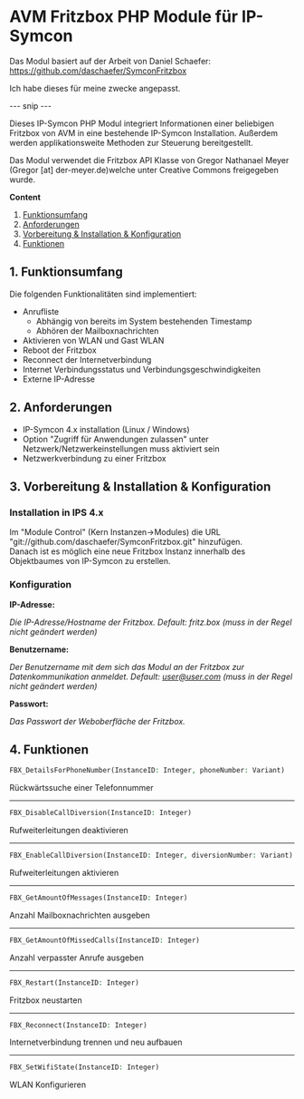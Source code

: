 AVM Fritzbox PHP Module für IP-Symcon
===

Das Modul basiert auf der Arbeit von Daniel Schaefer: https://github.com/daschaefer/SymconFritzbox

Ich habe dieses für meine zwecke angepasst.

--- snip ---

Dieses IP-Symcon PHP Modul integriert Informationen einer beliebigen Fritzbox von AVM in eine bestehende IP-Symcon Installation.
Außerdem werden applikationsweite Methoden zur Steuerung bereitgestellt.

Das Modul verwendet die Fritzbox API Klasse von Gregor Nathanael Meyer (Gregor [at] der-meyer.de)welche unter Creative Commons freigegeben wurde.

**Content**

1. [Funktionsumfang](#1-funktionsumfang)
2. [Anforderungen](#2-anforderungen)
3. [Vorbereitung & Installation & Konfiguration](#3-vorbereitung--installation--konfiguration)
4. [Funktionen](#6-funktionen)

## 1. Funktionsumfang  
Die folgenden Funktionalitäten sind implementiert:
- Anrufliste
  - Abhängig von bereits im System bestehenden Timestamp
  - Abhören der Mailboxnachrichten
- Aktivieren von WLAN und Gast WLAN
- Reboot der Fritzbox
- Reconnect der Internetverbindung
- Internet Verbindungsstatus und Verbindungsgeschwindigkeiten
- Externe IP-Adresse

## 2. Anforderungen
- IP-Symcon 4.x installation (Linux / Windows)
- Option "Zugriff für Anwendungen zulassen" unter Netzwerk/Netzwerkeinstellungen muss aktiviert sein
- Netzwerkverbindung zu einer Fritzbox

## 3. Vorbereitung & Installation & Konfiguration

### Installation in IPS 4.x
Im "Module Control" (Kern Instanzen->Modules) die URL "git://github.com/daschaefer/SymconFritzbox.git" hinzufügen.  
Danach ist es möglich eine neue Fritzbox Instanz innerhalb des Objektbaumes von IP-Symcon zu erstellen.
### Konfiguration
**IP-Adresse:**

*Die IP-Adresse/Hostname der Fritzbox. Default: fritz.box (muss in der Regel nicht geändert werden)*

**Benutzername:**

*Der Benutzername mit dem sich das Modul an der Fritzbox zur Datenkommunikation anmeldet. Default: user@user.com (muss in der Regel nicht geändert werden)*

**Passwort:**

*Das Passwort der Weboberfläche der Fritzbox.*

## 4. Funktionen

```php
FBX_DetailsForPhoneNumber(InstanceID: Integer, phoneNumber: Variant)
```
Rückwärtssuche einer Telefonnummer

---
```php
FBX_DisableCallDiversion(InstanceID: Integer)
```
Rufweiterleitungen deaktivieren

---
```php
FBX_EnableCallDiversion(InstanceID: Integer, diversionNumber: Variant)
```
Rufweiterleitungen aktivieren

---
```php
FBX_GetAmountOfMessages(InstanceID: Integer)
```
Anzahl Mailboxnachrichten ausgeben

---
```php
FBX_GetAmountOfMissedCalls(InstanceID: Integer)
```
Anzahl verpasster Anrufe ausgeben

---
```php
FBX_Restart(InstanceID: Integer)
```
Fritzbox neustarten

---
```php
FBX_Reconnect(InstanceID: Integer)
```
Internetverbindung trennen und neu aufbauen

---
```php
FBX_SetWifiState(InstanceID: Integer)
```
WLAN Konfigurieren
